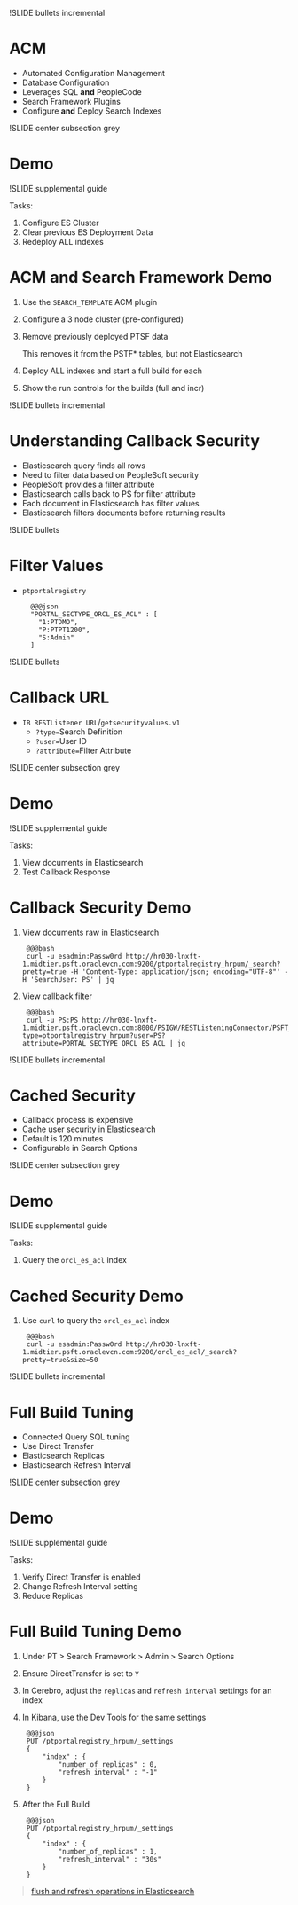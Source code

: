 !SLIDE bullets incremental

# ACM

* Automated Configuration Management
* Database Configuration
* Leverages SQL **and** PeopleCode
* Search Framework Plugins
* Configure **and** Deploy Search Indexes

!SLIDE center subsection grey

# Demo

!SLIDE supplemental guide

Tasks:

1. Configure ES Cluster
1. Clear previous ES Deployment Data
1. Redeploy ALL indexes

# ACM and Search Framework Demo

1. Use the `SEARCH_TEMPLATE` ACM plugin
1. Configure a 3 node cluster (pre-configured)
1. Remove previously deployed PTSF data

    This removes it from the PSTF* tables, but not Elasticsearch

1. Deploy ALL indexes and start a full build for each
1. Show the run controls for the builds (full and incr)

!SLIDE bullets incremental

# Understanding Callback Security

* Elasticsearch query finds all rows
* Need to filter data based on PeopleSoft security
* PeopleSoft provides a filter attribute
* Elasticsearch calls back to PS for filter attribute
* Each document in Elasticsearch has filter values
* Elasticsearch filters documents before returning results

!SLIDE bullets

# Filter Values

* `ptportalregistry`

        @@@json
        "PORTAL_SECTYPE_ORCL_ES_ACL" : [
          "1:PTDMO",
          "P:PTPT1200",
          "S:Admin"
        ]

!SLIDE bullets

# Callback URL

* `IB RESTListener URL`/`getsecurityvalues.v1`
  * `?type=`Search Definition
  * `?user=`User ID
  * `?attribute=`Filter Attribute

!SLIDE center subsection grey

# Demo

!SLIDE supplemental guide

Tasks:

1. View documents in Elasticsearch
1. Test Callback Response

# Callback Security Demo

1. View documents raw in Elasticsearch

        @@@bash
        curl -u esadmin:Passw0rd http://hr030-lnxft-1.midtier.psft.oraclevcn.com:9200/ptportalregistry_hrpum/_search?pretty=true -H 'Content-Type: application/json; encoding="UTF-8"' -H 'SearchUser: PS' | jq

1. View callback filter

        @@@bash
        curl -u PS:PS http://hr030-lnxft-1.midtier.psft.oraclevcn.com:8000/PSIGW/RESTListeningConnector/PSFT_HR/getsecurityvalues.v1/?type=ptportalregistry_hrpum?user=PS?attribute=PORTAL_SECTYPE_ORCL_ES_ACL | jq

!SLIDE bullets incremental

# Cached Security

* Callback process is expensive
* Cache user security in Elasticsearch
* Default is 120 minutes
* Configurable in Search Options


!SLIDE center subsection grey

# Demo

!SLIDE supplemental guide

Tasks:

1. Query the `orcl_es_acl` index

# Cached Security Demo

1. Use `curl` to query the `orcl_es_acl` index

        @@@bash
        curl -u esadmin:Passw0rd http://hr030-lnxft-1.midtier.psft.oraclevcn.com:9200/orcl_es_acl/_search?pretty=true&size=50

!SLIDE bullets incremental

# Full Build Tuning

* Connected Query SQL tuning
* Use Direct Transfer
* Elasticsearch Replicas
* Elasticsearch Refresh Interval

!SLIDE center subsection grey

# Demo

!SLIDE supplemental guide

Tasks:

1. Verify Direct Transfer is enabled
1. Change Refresh Interval setting
1. Reduce Replicas

# Full Build Tuning Demo

1. Under PT > Search Framework > Admin > Search Options
1. Ensure DirectTransfer is set to `Y`
1. In Cerebro, adjust the `replicas` and `refresh interval` settings for an index
1. In Kibana, use the Dev Tools for the same settings

        @@@json
        PUT /ptportalregistry_hrpum/_settings
        {
            "index" : {
                "number_of_replicas" : 0,
                "refresh_interval" : "-1"
            }
        }

1. After the Full Build

        @@@json
        PUT /ptportalregistry_hrpum/_settings
        {
            "index" : {
                "number_of_replicas" : 1,
                "refresh_interval" : "30s"
            }
        }

> [flush and refresh operations in Elasticsearch](https://qbox.io/blog/refresh-flush-operations-elasticsearch-guide)
